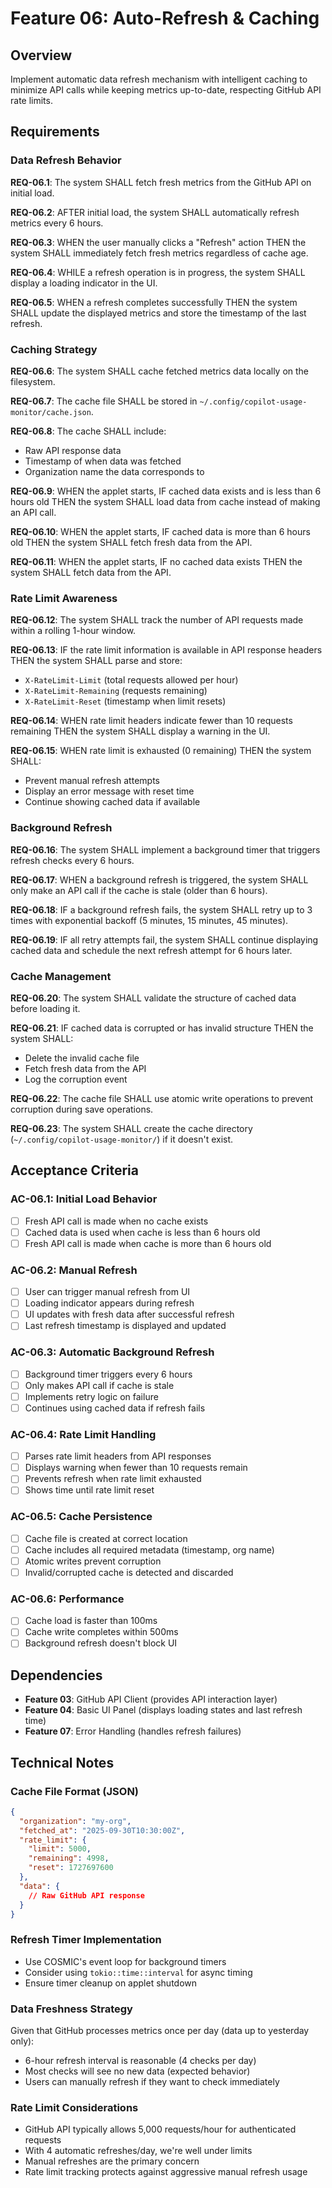 # Feature 06: Auto-Refresh & Caching

## Overview
Implement automatic data refresh mechanism with intelligent caching to minimize API calls while keeping metrics up-to-date, respecting GitHub API rate limits.

## Requirements

### Data Refresh Behavior

**REQ-06.1**: The system SHALL fetch fresh metrics from the GitHub API on initial load.

**REQ-06.2**: AFTER initial load, the system SHALL automatically refresh metrics every 6 hours.

**REQ-06.3**: WHEN the user manually clicks a "Refresh" action THEN the system SHALL immediately fetch fresh metrics regardless of cache age.

**REQ-06.4**: WHILE a refresh operation is in progress, the system SHALL display a loading indicator in the UI.

**REQ-06.5**: WHEN a refresh completes successfully THEN the system SHALL update the displayed metrics and store the timestamp of the last refresh.

### Caching Strategy

**REQ-06.6**: The system SHALL cache fetched metrics data locally on the filesystem.

**REQ-06.7**: The cache file SHALL be stored in `~/.config/copilot-usage-monitor/cache.json`.

**REQ-06.8**: The cache SHALL include:
- Raw API response data
- Timestamp of when data was fetched
- Organization name the data corresponds to

**REQ-06.9**: WHEN the applet starts, IF cached data exists and is less than 6 hours old THEN the system SHALL load data from cache instead of making an API call.

**REQ-06.10**: WHEN the applet starts, IF cached data is more than 6 hours old THEN the system SHALL fetch fresh data from the API.

**REQ-06.11**: WHEN the applet starts, IF no cached data exists THEN the system SHALL fetch data from the API.

### Rate Limit Awareness

**REQ-06.12**: The system SHALL track the number of API requests made within a rolling 1-hour window.

**REQ-06.13**: IF the rate limit information is available in API response headers THEN the system SHALL parse and store:
- `X-RateLimit-Limit` (total requests allowed per hour)
- `X-RateLimit-Remaining` (requests remaining)
- `X-RateLimit-Reset` (timestamp when limit resets)

**REQ-06.14**: WHEN rate limit headers indicate fewer than 10 requests remaining THEN the system SHALL display a warning in the UI.

**REQ-06.15**: WHEN rate limit is exhausted (0 remaining) THEN the system SHALL:
- Prevent manual refresh attempts
- Display an error message with reset time
- Continue showing cached data if available

### Background Refresh

**REQ-06.16**: The system SHALL implement a background timer that triggers refresh checks every 6 hours.

**REQ-06.17**: WHEN a background refresh is triggered, the system SHALL only make an API call if the cache is stale (older than 6 hours).

**REQ-06.18**: IF a background refresh fails, the system SHALL retry up to 3 times with exponential backoff (5 minutes, 15 minutes, 45 minutes).

**REQ-06.19**: IF all retry attempts fail, the system SHALL continue displaying cached data and schedule the next refresh attempt for 6 hours later.

### Cache Management

**REQ-06.20**: The system SHALL validate the structure of cached data before loading it.

**REQ-06.21**: IF cached data is corrupted or has invalid structure THEN the system SHALL:
- Delete the invalid cache file
- Fetch fresh data from the API
- Log the corruption event

**REQ-06.22**: The cache file SHALL use atomic write operations to prevent corruption during save operations.

**REQ-06.23**: The system SHALL create the cache directory (`~/.config/copilot-usage-monitor/`) if it doesn't exist.

## Acceptance Criteria

### AC-06.1: Initial Load Behavior
- [ ] Fresh API call is made when no cache exists
- [ ] Cached data is used when cache is less than 6 hours old
- [ ] Fresh API call is made when cache is more than 6 hours old

### AC-06.2: Manual Refresh
- [ ] User can trigger manual refresh from UI
- [ ] Loading indicator appears during refresh
- [ ] UI updates with fresh data after successful refresh
- [ ] Last refresh timestamp is displayed and updated

### AC-06.3: Automatic Background Refresh
- [ ] Background timer triggers every 6 hours
- [ ] Only makes API call if cache is stale
- [ ] Implements retry logic on failure
- [ ] Continues using cached data if refresh fails

### AC-06.4: Rate Limit Handling
- [ ] Parses rate limit headers from API responses
- [ ] Displays warning when fewer than 10 requests remain
- [ ] Prevents refresh when rate limit exhausted
- [ ] Shows time until rate limit reset

### AC-06.5: Cache Persistence
- [ ] Cache file is created at correct location
- [ ] Cache includes all required metadata (timestamp, org name)
- [ ] Atomic writes prevent corruption
- [ ] Invalid/corrupted cache is detected and discarded

### AC-06.6: Performance
- [ ] Cache load is faster than 100ms
- [ ] Cache write completes within 500ms
- [ ] Background refresh doesn't block UI

## Dependencies

- **Feature 03**: GitHub API Client (provides API interaction layer)
- **Feature 04**: Basic UI Panel (displays loading states and last refresh time)
- **Feature 07**: Error Handling (handles refresh failures)

## Technical Notes

### Cache File Format (JSON)
```json
{
  "organization": "my-org",
  "fetched_at": "2025-09-30T10:30:00Z",
  "rate_limit": {
    "limit": 5000,
    "remaining": 4998,
    "reset": 1727697600
  },
  "data": {
    // Raw GitHub API response
  }
}
```

### Refresh Timer Implementation
- Use COSMIC's event loop for background timers
- Consider using `tokio::time::interval` for async timing
- Ensure timer cleanup on applet shutdown

### Data Freshness Strategy
Given that GitHub processes metrics once per day (data up to yesterday only):
- 6-hour refresh interval is reasonable (4 checks per day)
- Most checks will see no new data (expected behavior)
- Users can manually refresh if they want to check immediately

### Rate Limit Considerations
- GitHub API typically allows 5,000 requests/hour for authenticated requests
- With 4 automatic refreshes/day, we're well under limits
- Manual refreshes are the primary concern
- Rate limit tracking protects against aggressive manual refresh usage
